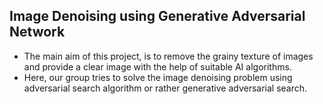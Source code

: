 ## Image Denoising using Generative Adversarial Network
- The main aim of this project, is to remove the grainy texture of images and provide a clear image
 with the help of suitable AI algorithms.
- Here, our group tries to solve the image denoising problem using adversarial search algorithm
 or rather generative adversarial search.
